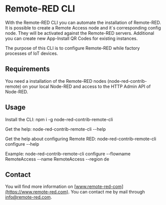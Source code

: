 # Remote-RED CLI

With the Remote-RED CLI you can automate the installation of Remote-RED.
It is possible to create a Remote Access node and it´s corresponding config
node. They will be activated against the Remote-RED servers. Additional you can
create new App-Install QR Codes for existing instances.

The purpose of this CLI is to configure Remote-RED while factory processes
of IoT devices.


## Requirements

You need a installation of the Remote-RED nodes (node-red-contrib-remote) on
your local Node-RED and access to the HTTP Admin API of Node-RED.


## Usage

Install the CLI:
    npm i -g node-red-contrib-remote-cli

Get the help:
    node-red-contrib-remote-cli --help

Get the help about configuring Remote RED:
    node-red-contrib-remote-cli configure --help

Example:
    node-red-contrib-remote-cli configure --flowname RemoteAccess --name RemoteAccess --region de


## Contact

You will find more information on [www.remote-red-com](https://www.remote-red.com). You can contact me by mail through info@remote-red.com.
